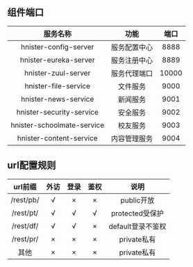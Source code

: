 ## 组件端口

| 服务名称 | 功能  | 端口  |
| :---:   | :-: | :-: |
| hnister-config-server | 服务配置中心 | 8888 |
| hnister-eureka-server | 服务注册中心 | 8889 |
| hnister-zuul-server | 服务代理端口 | 10000 |
| hnister-file-service | 文件服务 | 9000 |
| hnister-news-service | 新闻服务 | 9001 |
| hnister-security-service | 安全服务 | 9002 |
| hnister-schoolmate-service | 校友服务 | 9003 |
| hnister-content-service | 内容管理服务 | 9004 |


## url配置规则
|    url前缀    | 外访 | 登录 | 鉴权 |  说明        |
|    :----:    | :-:  | :-: |  :-:  | :---:        |
|/rest/pb/     |  √   |  ×  |  ×  |public开放     |
|/rest/pt/     |  √   |  √  |  √  |protected受保护|
|/rest/df/     |  √   |  √  |  ×  |default登录不鉴权|
|/rest/pr/     |  ×   |  ×  |  ×  |private私有     |
|其他           |  ×   |  ×  |  ×  |private私有     |
